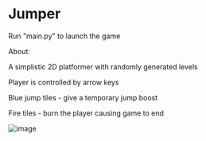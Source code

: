 # Jumper
Run "main.py" to launch the game

About:

A simplistic 2D platformer with randomly generated levels

Player is controlled by arrow keys

Blue jump tiles - give a temporary jump boost

Fire tiles - burn the player causing game to end

![image](https://user-images.githubusercontent.com/29209989/116141097-846fd380-a6d8-11eb-88ec-782a8618e204.png)
